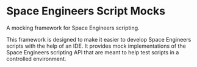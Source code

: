 # Space Engineers Script Mocks
A mocking framework for Space Engineers scripting.

This framework is designed to make it easier to develop Space Engineers scripts with the help of an IDE.  It provides mock implementations of the Space Engineers scripting API that are meant to help test scripts in a controlled environment.
